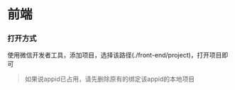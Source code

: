# 前端

### 打开方式

使用微信开发者工具，添加项目，选择该路径(./front-end/project)，打开项目即可

> 如果说appid已占用，请先删除原有的绑定该appid的本地项目